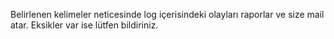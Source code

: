 Belirlenen kelimeler neticesinde log içerisindeki olayları raporlar ve size mail atar. Eksikler var ise lütfen bildiriniz.

